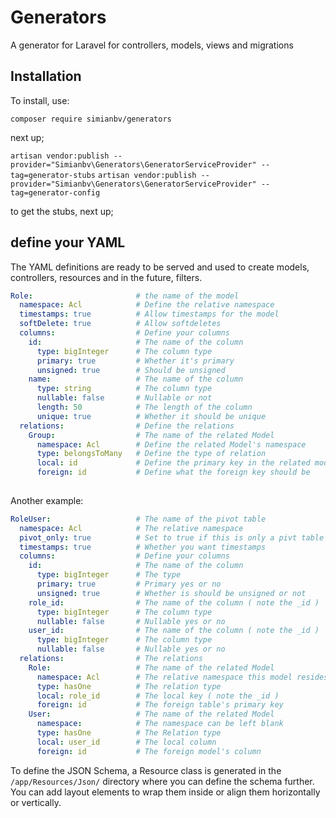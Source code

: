 # Generators
A generator for Laravel for controllers, models, views and migrations


## Installation

To install, use:

`composer require simianbv/generators`

next up;

`artisan vendor:publish --provider="Simianbv\Generators\GeneratorServiceProvider" --tag=generator-stubs`
`artisan vendor:publish --provider="Simianbv\Generators\GeneratorServiceProvider" --tag=generator-config`

to get the stubs, next up;



## define your YAML

The YAML definitions are ready to be served and used to create models, controllers, resources and 
in the future, filters. 

```yaml
Role:                       # the name of the model
  namespace: Acl            # Define the relative namespace
  timestamps: true          # Allow timestamps for the model
  softDelete: true          # Allow softdeletes
  columns:                  # Define your columns
    id:                     # The name of the column
      type: bigInteger      # The column type
      primary: true         # Whether it's primary
      unsigned: true        # Should be unsigned
    name:                   # The name of the column
      type: string          # The column type
      nullable: false       # Nullable or not
      length: 50            # The length of the column
      unique: true          # Whether it should be unique
  relations:                # Define the relations
    Group:                  # The name of the related Model
      namespace: Acl        # Define the related Model's namespace
      type: belongsToMany   # Define the type of relation
      local: id             # Define the primary key in the related model
      foreign: id           # Define what the foreign key should be 
      
```

Another example:

```yaml
RoleUser:                   # The name of the pivot table
  namespace: Acl            # The relative namespace
  pivot_only: true          # Set to true if this is only a pivt table
  timestamps: true          # Whether you want timestamps
  columns:                  # Define your columns
    id:                     # The name of the column
      type: bigInteger      # The type
      primary: true         # Primary yes or no
      unsigned: true        # Whether is should be unsigned or not
    role_id:                # The name of the column ( note the _id )
      type: bigInteger      # The column type
      nullable: false       # Nullable yes or no
    user_id:                # The name of the column ( note the _id )
      type: bigInteger      # The column type
      nullable: false       # Nullable yes or no
  relations:                # The relations
    Role:                   # The name of the related Model
      namespace: Acl        # The relative namespace this model resides in
      type: hasOne          # The relation type
      local: role_id        # The local key ( note the _id )
      foreign: id           # The foreign table's primary key
    User:                   # The name of the related Model
      namespace:            # The namespace can be left blank
      type: hasOne          # The Relation type
      local: user_id        # The local column
      foreign: id           # The foreign model's column

```

To define the JSON Schema, a Resource class is generated in the `/app/Resources/Json/` directory
where you can define the schema further. You can add layout elements to wrap them inside or align them
horizontally or vertically.  
